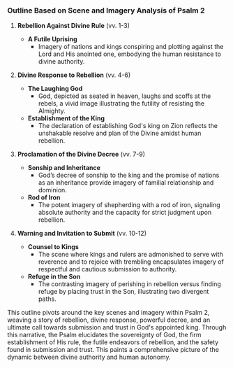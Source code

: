 ### Outline Based on Scene and Imagery Analysis of Psalm 2

1. **Rebellion Against Divine Rule** (vv. 1-3)
   - **A Futile Uprising**
     - Imagery of nations and kings conspiring and plotting against the Lord and His anointed one, embodying the human resistance to divine authority.
   
2. **Divine Response to Rebellion** (vv. 4-6)
   - **The Laughing God**
     - God, depicted as seated in heaven, laughs and scoffs at the rebels, a vivid image illustrating the futility of resisting the Almighty.
   - **Establishment of the King**
     - The declaration of establishing God's king on Zion reflects the unshakable resolve and plan of the Divine amidst human rebellion.

3. **Proclamation of the Divine Decree** (vv. 7-9)
   - **Sonship and Inheritance**
     - God’s decree of sonship to the king and the promise of nations as an inheritance provide imagery of familial relationship and dominion.
   - **Rod of Iron**
     - The potent imagery of shepherding with a rod of iron, signaling absolute authority and the capacity for strict judgment upon rebellion.

4. **Warning and Invitation to Submit** (vv. 10-12)
   - **Counsel to Kings**
     - The scene where kings and rulers are admonished to serve with reverence and to rejoice with trembling encapsulates imagery of respectful and cautious submission to authority.
   - **Refuge in the Son**
     - The contrasting imagery of perishing in rebellion versus finding refuge by placing trust in the Son, illustrating two divergent paths.

This outline pivots around the key scenes and imagery within Psalm 2, weaving a story of rebellion, divine response, powerful decree, and an ultimate call towards submission and trust in God's appointed king. Through this narrative, the Psalm elucidates the sovereignty of God, the firm establishment of His rule, the futile endeavors of rebellion, and the safety found in submission and trust. This paints a comprehensive picture of the dynamic between divine authority and human autonomy.
